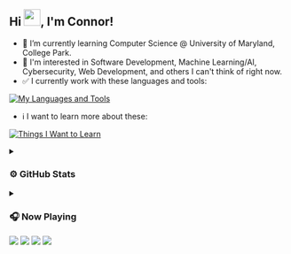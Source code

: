 ## Hi <img src="https://raw.githubusercontent.com/MartinHeinz/MartinHeinz/master/wave.gif" width="30px">, I'm Connor!

- 🌱 I’m currently learning Computer Science @ University of Maryland, College Park.
- 🤔 I'm interested in Software Development, Machine Learning/AI, Cybersecurity, Web Development, and others I can't think of right now.
- ✅ I currently work with these languages and tools:

[![My Languages and Tools](https://skills.thijs.gg/icons?i=java,py,cpp,html,css,js,git,unity)](https://skills.thijs.gg)

- ℹ️ I want to learn more about these:

[![Things I Want to Learn](https://skills.thijs.gg/icons?i=c,swift,mongodb,nodejs,react,lua,mysql)](https://skills.thijs.gg)

<details>
  <summary><h3>⚙️ GitHub Stats</h3></summary> 
  </br>
  
  
  ![Connor's GitHub Stats](https://github-readme-stats.vercel.app/api?username=YourBoyConnor&show_icons=true&theme=dark)
  
  [![Top Languages](https://github-readme-stats.vercel.app/api/top-langs/?username=YourBoyConnor&layout=compact&theme=dark)](https://github.com/anuraghazra/github-readme-stats)
  
  [![Trophies](https://github-profile-trophy.vercel.app/?username=YourBoyConnor&theme=alduin)](https://github.com/ryo-ma/github-profile-trophy)
  
</details>

<details>
  <summary><h3>🎧 Now Playing</h3></summary> 
  
  
  [![spotify-github-profile](https://spotify-github-profile.vercel.app/api/view?uid=4ciyp9lvgd8i7jjk0t5x0xg1r&cover_image=true&theme=novatorem&bar_color=53b14f&bar_color_cover=true)](https://spotify-github-profile.vercel.app/api/view?uid=4ciyp9lvgd8i7jjk0t5x0xg1r&redirect=true)
  
</details>

<div id="badges">
  <a href="https://www.instagram.com/honestlyitsconnor" target="blank"><img align="center" src="https://img.shields.io/badge/Honestlyitsconnor-E4405F?style=for-the-badge&logo=instagram&logoColor=white" /></a>
  <a href="https://www.linkedin.com/in/connor-pymm-89ba43197/" target="blank"><img align="center" src="https://img.shields.io/badge/Connor Pymm-0077B5?style=for-the-badge&logo=linkedin&logoColor=white" /></a>
  <a href="mailto:connor.pymm@gmail.com" target="blank"><img align="center" src="https://img.shields.io/badge/connor.pymm@gmail.com-D14836?style=for-the-badge&logo=gmail&logoColor=white" /></a>
  <a href="https://www.github.com/YourBoyConnor" target="blank"><img align="center" src="https://img.shields.io/badge/YourBoyConnor-100000?style=for-the-badge&logo=github&logoColor=white" /></a>
</div>
